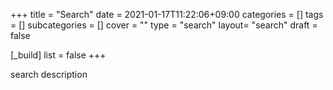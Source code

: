 +++
title = "Search"
date = 2021-01-17T11:22:06+09:00
categories = []
tags = []
subcategories = []
cover = ""
type = "search"
layout= "search"
draft = false

[_build]
    list = false
+++

search description
